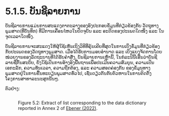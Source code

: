 # 5.1.5. ບັນຊີລາຍການ

ບັນຊີລາຍການແມ່ນການສະແດງຕາຕະລາງຂອງອົງປະກອບຂໍ້ມູນທີ່ກ່ຽວຂ້ອງກັບ ວັດຖຸທາງພູມສາດ(ທີ່ບັນທຶກ) ທີ່ມີການເຄື່ອນໄຫວໃນປັດຈຸບັນ ແລະ ອະດີດຂອງປະເພດໃດໜຶ່ງ ແລະ ໃນຈຸດເວລາໃດໜຶ່ງ.

ບັນຊີລາຍການຈະສະແດງໃຫ້ຜູ້ໃຊ້ເຫັນເຖິງວິທີທີ່ຄຸ້ນເຄີຍທີ່ສຸດໃນການເບິ່ງຂໍ້ມູນທີ່ກ່ຽວຂ້ອງກັບປະເພດຂອງວັດຖຸທາງພູມສາດ. ເມື່ອໄດ້ຮັບການມອບອໍານາດ ແລະ ເບິ່ງແຍງຈັດການໂດຍໜ່ວຍງານຂອງລັດຖະບານທີ່ໄດ້ຮັບຄຳສັ່ງ, ບັນຊີລາຍການເຫຼົ່ານີ້, ໃນກໍລະນີນີ້ເອີ້ນວ່າບັນຊີລາຍຊື່ຕົ້ນສະບັບ, ຍັງໃຊ້ເປັນການອ້າງອິງພື້ນຖານເພື່ອປະເມີນຄວາມສົມບູນ, ຄວາມເປັນເອກະລັກ, ຄວາມທັນເວລາ, ຄວາມຖືກຕ້ອງ, ແລະ ຄວາມສອດຄ່ອງກັນ ຂອງຂໍ້ມູນທາງພູມສາດຢູ່ໃນການຂື້ນທະບຽນພູມສາດທົ່ວໄປ, ເຊັ່ນດຽວກັນກັບຕົວຫານໃນການຕິດຕັ້ງໂຄງການສາທາລະນະສຸກນັ້ນໆ.

ຕົວຢ່າງ:

<figure><img src="../../../../.gitbook/assets/Screenshot 2022-11-01 141635.jpg" alt=""><figcaption><p>Figure 5.2: Extract of list corresponding to the data dictionary reported in Annex 2 of <a href="https://healthgeolab.net/DOCUMENTS/Guidance_Common_Geo-registry_Ve2.pdf">Ebener (2022)</a>.</p></figcaption></figure>
